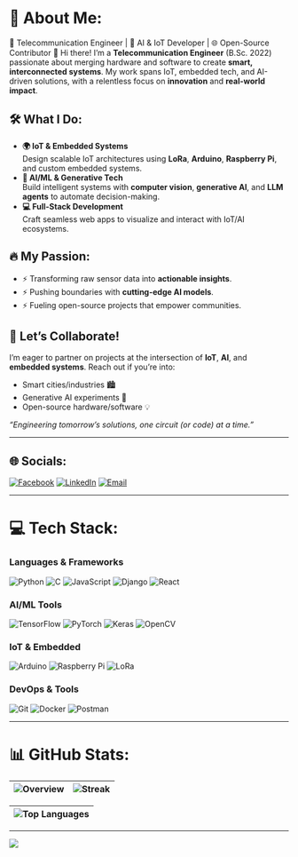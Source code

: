 # 💫 About Me:
🔌 Telecommunication Engineer | 🤖 AI & IoT Developer | 🌐 Open-Source Contributor
👋 Hi there! I’m a **Telecommunication Engineer** (B.Sc. 2022) passionate about merging hardware and software to create **smart, interconnected systems**. My work spans IoT, embedded tech, and AI-driven solutions, with a relentless focus on **innovation** and **real-world impact**.  

## 🛠️ What I Do:
- **🌍 IoT & Embedded Systems**  
  Design scalable IoT architectures using **LoRa**, **Arduino**, **Raspberry Pi**, and custom embedded systems.  
- **🤖 AI/ML & Generative Tech**  
  Build intelligent systems with **computer vision**, **generative AI**, and **LLM agents** to automate decision-making.  
- **💻 Full-Stack Development**  
  Craft seamless web apps to visualize and interact with IoT/AI ecosystems.  

## 🔥 My Passion:
- ⚡ Transforming raw sensor data into **actionable insights**.  
- ⚡ Pushing boundaries with **cutting-edge AI models**.  
- ⚡ Fueling open-source projects that empower communities.  

## 🚀 Let’s Collaborate!  
I’m eager to partner on projects at the intersection of **IoT**, **AI**, and **embedded systems**. Reach out if you’re into:  
- Smart cities/industries 🏙️  
- Generative AI experiments 🎨  
- Open-source hardware/software 💡  

*“Engineering tomorrow’s solutions, one circuit (or code) at a time.”*  

---

## 🌐 Socials:
[![Facebook](https://img.shields.io/badge/Facebook-%231877F2.svg?logo=Facebook&logoColor=white)](https://facebook.com/heb.chhaibi)
[![LinkedIn](https://img.shields.io/badge/LinkedIn-%230077B5.svg?logo=linkedin&logoColor=white)](https://linkedin.com/in/iheb-chhaibi)
[![Email](https://img.shields.io/badge/Email-D14836?logo=gmail&logoColor=white)](mailto:iheb.chhaibi@ept.ucar.tn)

---

# 💻 Tech Stack:
### **Languages & Frameworks**
![Python](https://img.shields.io/badge/python-3670A0?style=for-the-badge&logo=python&logoColor=ffdd54)
![C](https://img.shields.io/badge/c-%2300599C.svg?style=for-the-badge&logo=c&logoColor=white)
![JavaScript](https://img.shields.io/badge/javascript-%23323330.svg?style=for-the-badge&logo=javascript&logoColor=%23F7DF1E)
![Django](https://img.shields.io/badge/django-%23092E20.svg?style=for-the-badge&logo=django&logoColor=white)
![React](https://img.shields.io/badge/react-%2320232a.svg?style=for-the-badge&logo=react&logoColor=%2361DAFB)

### **AI/ML Tools**
![TensorFlow](https://img.shields.io/badge/TensorFlow-%23FF6F00.svg?style=for-the-badge&logo=TensorFlow&logoColor=white)
![PyTorch](https://img.shields.io/badge/PyTorch-%23EE4C2C.svg?style=for-the-badge&logo=PyTorch&logoColor=white)
![Keras](https://img.shields.io/badge/Keras-%23D00000.svg?style=for-the-badge&logo=Keras&logoColor=white)
![OpenCV](https://img.shields.io/badge/OpenCV-27338e?style=for-the-badge&logo=OpenCV&logoColor=white)

### **IoT & Embedded**
![Arduino](https://img.shields.io/badge/-Arduino-00979D?style=for-the-badge&logo=Arduino&logoColor=white)
![Raspberry Pi](https://img.shields.io/badge/-RPi-C51A4A?style=for-the-badge&logo=Raspberry-Pi)
![LoRa](https://img.shields.io/badge/LoRa-7B42BC?style=for-the-badge&logo=Lora&logoColor=white)

### **DevOps & Tools**
![Git](https://img.shields.io/badge/git-%23F05033.svg?style=for-the-badge&logo=git&logoColor=white)
![Docker](https://img.shields.io/badge/docker-%230db7ed.svg?style=for-the-badge&logo=docker&logoColor=white)
![Postman](https://img.shields.io/badge/Postman-FF6C37?style=for-the-badge&logo=postman&logoColor=white)

---

# 📊 GitHub Stats:
| ![Overview](https://github-readme-stats.vercel.app/api?username=Iheb-Chhaibi&theme=tokyonight&hide_border=true&include_all_commits=true&count_private=true) | ![Streak](https://github-readme-streak-stats.herokuapp.com/?user=Iheb-Chhaibi&theme=tokyonight&hide_border=true) |
|--------------------------------------------------------------------------------------------------------------------------------------------------------------|------------------------------------------------------------------------------------------------------------------|

| ![Top Languages](https://github-readme-stats.vercel.app/api/top-langs/?username=Iheb-Chhaibi&theme=tokyonight&hide_border=true&layout=compact&langs_count=8) |
|---------------------------------------------------------------------------------------------------------------------------------------------------------------|

---

[![](https://visitcount.itsvg.in/api?id=Iheb-Chhaibi&label=Profile%20Views&color=6)](https://visitcount.itsvg.in)



